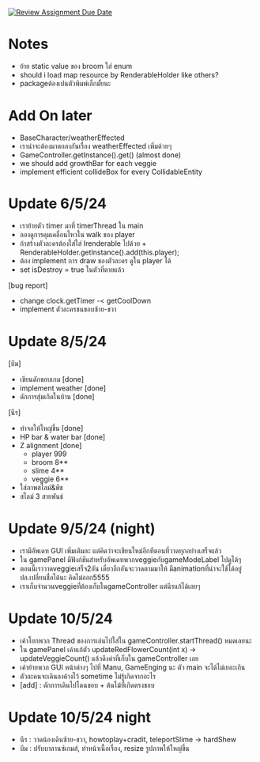 [![Review Assignment Due Date](https://classroom.github.com/assets/deadline-readme-button-24ddc0f5d75046c5622901739e7c5dd533143b0c8e959d652212380cedb1ea36.svg)](https://classroom.github.com/a/ZpkbBrmt)

# Notes
- ย้าย static value ของ broom ใส่ enum
- should i load map resource by RenderableHolder like others?
- packageต้องเปนตัวพิมพ์เล็กมั้ยนะ
# Add On later
- BaseCharacter/weatherEffected
- เราน่าจะต้องมาตกลงกันเรื่อง weatherEffected เพิ่มด้วยๆ
- GameController.getInstance().get() (almost done)
- we should add growthBar for each veggie
- implement efficient collideBox for every CollidableEntity

# Update 6/5/24
- เราย้ายตัว timer มาที่ timerThread ใน main
- ลองดูการคุมเคลื่อนไหวใน walk ของ player
- ถ้าสร้างตัวละครต้องใส่ใส่ Irenderable ไปด้วย + RenderableHolder.getInstance().add(this.player);
- ต้อง implement การ draw ของตัวละคร ดูใน player ได้
- set isDestroy = true ในตัวที่ตายแล้ว

[bug report]
- change clock.getTimer -< getCoolDown
- implement ตัวละครชนขอบซ้าย-ขวา

# Update 8/5/24
[บีม]
- เขียนดักขอบเกม [done]
- implement weather [done]
- ดักการสุ่มเกิดในบ้าน [done]

[นีร]
- ทำจอให้ใหญ่ขึ้น [done]
- HP bar & water bar [done]
- Z alignment [done]
  - player 999
  - broom 8**
  - slime 4**
  - veggie 6**
- ใส่ภาพสไลม์&พีช
- สไลม์ 3 สายพันธ์
  
# Update 9/5/24 (night)
- เรามีอัพเดท GUI เพิ่มเติมละ แต่คิดว่าจะเขียนใหม่อีกทีตอนที่วาดทุกอย่างเสร็จแล้ว
- ใน gamePanel มีฟังก์ชันสำหรับอัพเดทพวกveggieกับgameModeLabel ไปดูได้ๆ
- ตอนนี้เราวาดveggieเสร็จ2อัน เดี๋ยวอีกอันจะวาดตามมาให้ มีanimationที่น่าจะใช้ได้อยู่ ปล.เปลี่ยนชื่อได้นะ คิดไม่ออก5555
- เราเก็บจำนวนveggieที่ต้องเก็บในgameController แต่นีรแก้ได้เลยๆ

# Update 10/5/24
- เค้าโยกพวก Thread ของการเล่นไปใส่ใน gameController.startThread() หมดเลยนะ
- ใน gamePanel เค้าแก้ตัว updateRedFlowerCount(int x) -> updateVeggieCount() แล้วดึงค่าที่เก็บใน gameController เลย
- เค้าย้ายพวก GUI หน้าต่างๆ ไปที่ Manu, GameEnging นะ ตัว main จะได้ไม่เยอะเกิน
-  ตัวละคนจะเดินลงค้างไว้ sometime ไม่รู้เกิดจากอะไร
- [add] : ดักการเดินไปโดนขอบ + ต้นไม้ที่เกิดตรงขอบ

# Update 10/5/24 night
- นีร : วาดน้องเดินซ้าย-ขวา, howtoplay+cradit, teleportSlime -> hardShew
- บีม : ปรับบาลานซ์เกมส์, ทำหน้าเนื้อเรื่อง, resize รูปภาพให้ใหญ่ขึ้น